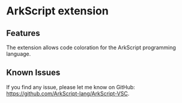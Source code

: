 # ArkScript extension

## Features

The extension allows code coloration for the ArkScript programming language.

## Known Issues

If you find any issue, please let me know on GitHub: https://github.com/ArkScript-lang/ArkScript-VSC.